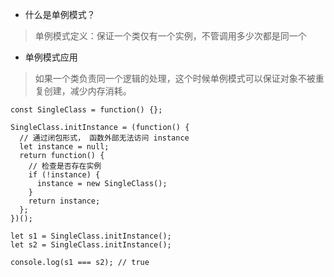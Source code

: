 - 什么是单例模式？
> 单例模式定义：保证一个类仅有一个实例，不管调用多少次都是同一个
- 单例模式应用
> 如果一个类负责同一个逻辑的处理，这个时候单例模式可以保证对象不被重复创建，减少内存消耗。
```
const SingleClass = function() {};

SingleClass.initInstance = (function() {
  // 通过闭包形式， 函数外部无法访问 instance
  let instance = null;
  return function() {
    // 检查是否存在实例
    if (!instance) {
      instance = new SingleClass();
    }
    return instance;
  };
})();

let s1 = SingleClass.initInstance();
let s2 = SingleClass.initInstance();

console.log(s1 === s2); // true

```